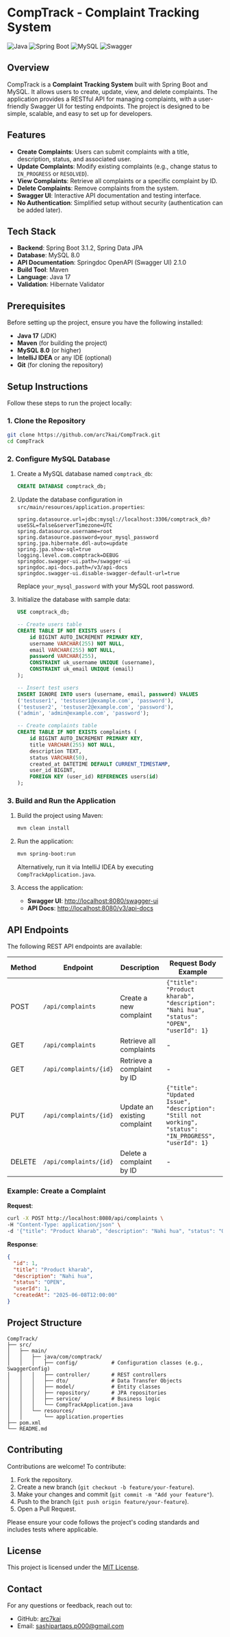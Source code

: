 # CompTrack - Complaint Tracking System

![Java](https://img.shields.io/badge/Java-17-orange) ![Spring Boot](https://img.shields.io/badge/Spring%20Boot-3.1.2-green) ![MySQL](https://img.shields.io/badge/MySQL-8.0-blue) ![Swagger](https://img.shields.io/badge/Swagger-2.1.0-brightgreen)

## Overview

CompTrack is a **Complaint Tracking System** built with Spring Boot and MySQL. It allows users to create, update, view, and delete complaints. The application provides a RESTful API for managing complaints, with a user-friendly Swagger UI for testing endpoints. The project is designed to be simple, scalable, and easy to set up for developers.

## Features

- **Create Complaints**: Users can submit complaints with a title, description, status, and associated user.
- **Update Complaints**: Modify existing complaints (e.g., change status to `IN_PROGRESS` or `RESOLVED`).
- **View Complaints**: Retrieve all complaints or a specific complaint by ID.
- **Delete Complaints**: Remove complaints from the system.
- **Swagger UI**: Interactive API documentation and testing interface.
- **No Authentication**: Simplified setup without security (authentication can be added later).

## Tech Stack

- **Backend**: Spring Boot 3.1.2, Spring Data JPA
- **Database**: MySQL 8.0
- **API Documentation**: Springdoc OpenAPI (Swagger UI) 2.1.0
- **Build Tool**: Maven
- **Language**: Java 17
- **Validation**: Hibernate Validator

## Prerequisites

Before setting up the project, ensure you have the following installed:

- **Java 17** (JDK)
- **Maven** (for building the project)
- **MySQL 8.0** (or higher)
- **IntelliJ IDEA** or any IDE (optional)
- **Git** (for cloning the repository)

## Setup Instructions

Follow these steps to run the project locally:

### 1. Clone the Repository

```bash
git clone https://github.com/arc7kai/CompTrack.git
cd CompTrack
```

### 2. Configure MySQL Database

1. Create a MySQL database named `comptrack_db`:

   ```sql
   CREATE DATABASE comptrack_db;
   ```

2. Update the database configuration in `src/main/resources/application.properties`:

   ```properties
   spring.datasource.url=jdbc:mysql://localhost:3306/comptrack_db?useSSL=false&serverTimezone=UTC
   spring.datasource.username=root
   spring.datasource.password=your_mysql_password
   spring.jpa.hibernate.ddl-auto=update
   spring.jpa.show-sql=true
   logging.level.com.comptrack=DEBUG
   springdoc.swagger-ui.path=/swagger-ui
   springdoc.api-docs.path=/v3/api-docs
   springdoc.swagger-ui.disable-swagger-default-url=true
   ```

   Replace `your_mysql_password` with your MySQL root password.

3. Initialize the database with sample data:

   ```sql
   USE comptrack_db;

   -- Create users table
   CREATE TABLE IF NOT EXISTS users (
       id BIGINT AUTO_INCREMENT PRIMARY KEY,
       username VARCHAR(255) NOT NULL,
       email VARCHAR(255) NOT NULL,
       password VARCHAR(255),
       CONSTRAINT uk_username UNIQUE (username),
       CONSTRAINT uk_email UNIQUE (email)
   );

   -- Insert test users
   INSERT IGNORE INTO users (username, email, password) VALUES
   ('testuser1', 'testuser1@example.com', 'password'),
   ('testuser2', 'testuser2@example.com', 'password'),
   ('admin', 'admin@example.com', 'password');

   -- Create complaints table
   CREATE TABLE IF NOT EXISTS complaints (
       id BIGINT AUTO_INCREMENT PRIMARY KEY,
       title VARCHAR(255) NOT NULL,
       description TEXT,
       status VARCHAR(50),
       created_at DATETIME DEFAULT CURRENT_TIMESTAMP,
       user_id BIGINT,
       FOREIGN KEY (user_id) REFERENCES users(id)
   );
   ```

### 3. Build and Run the Application

1. Build the project using Maven:

   ```bash
   mvn clean install
   ```

2. Run the application:

   ```bash
   mvn spring-boot:run
   ```

   Alternatively, run it via IntelliJ IDEA by executing `CompTrackApplication.java`.

3. Access the application:
    - **Swagger UI**: [http://localhost:8080/swagger-ui](http://localhost:8080/swagger-ui)
    - **API Docs**: [http://localhost:8080/v3/api-docs](http://localhost:8080/v3/api-docs)

## API Endpoints

The following REST API endpoints are available:

| Method | Endpoint                | Description                          | Request Body Example                              |
|--------|-------------------------|--------------------------------------|--------------------------------------------------|
| POST   | `/api/complaints`       | Create a new complaint               | `{"title": "Product kharab", "description": "Nahi hua", "status": "OPEN", "userId": 1}` |
| GET    | `/api/complaints`       | Retrieve all complaints              | -                                                |
| GET    | `/api/complaints/{id}`  | Retrieve a complaint by ID           | -                                                |
| PUT    | `/api/complaints/{id}`  | Update an existing complaint         | `{"title": "Updated Issue", "description": "Still not working", "status": "IN_PROGRESS", "userId": 1}` |
| DELETE | `/api/complaints/{id}`  | Delete a complaint by ID             | -                                                |

### Example: Create a Complaint

**Request**:
```bash
curl -X POST http://localhost:8080/api/complaints \
-H "Content-Type: application/json" \
-d '{"title": "Product kharab", "description": "Nahi hua", "status": "OPEN", "userId": 1}'
```

**Response**:
```json
{
  "id": 1,
  "title": "Product kharab",
  "description": "Nahi hua",
  "status": "OPEN",
  "userId": 1,
  "createdAt": "2025-06-08T12:00:00"
}
```

## Project Structure

```
CompTrack/
├── src/
│   ├── main/
│   │   ├── java/com/comptrack/
│   │   │   ├── config/           # Configuration classes (e.g., SwaggerConfig)
│   │   │   ├── controller/       # REST controllers
│   │   │   ├── dto/              # Data Transfer Objects
│   │   │   ├── model/            # Entity classes
│   │   │   ├── repository/       # JPA repositories
│   │   │   ├── service/          # Business logic
│   │   │   └── CompTrackApplication.java
│   │   └── resources/
│   │       └── application.properties
├── pom.xml
└── README.md
```

## Contributing

Contributions are welcome! To contribute:

1. Fork the repository.
2. Create a new branch (`git checkout -b feature/your-feature`).
3. Make your changes and commit (`git commit -m "Add your feature"`).
4. Push to the branch (`git push origin feature/your-feature`).
5. Open a Pull Request.

Please ensure your code follows the project's coding standards and includes tests where applicable.

## License

This project is licensed under the [MIT License](LICENSE).

## Contact

For any questions or feedback, reach out to:
- GitHub: [arc7kai](https://github.com/arc7kai)
- Email: [sashipartaps.p000@gmail.com](mailto:sashipartaps.p000@gmail.com)
